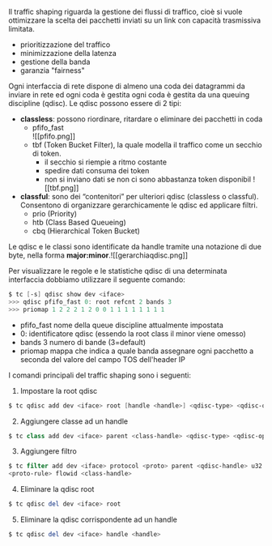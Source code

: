 Il traffic shaping riguarda la gestione dei flussi di traffico, cioè si vuole ottimizzare la scelta dei pacchetti inviati su un link con capacità trasmissiva limitata.
- prioritizzazione del traffico  
- minimizzazione della latenza  
- gestione della banda
- garanzia "fairness"


Ogni interfaccia di rete dispone di almeno una coda dei datagrammi da inviare in rete ed ogni coda è gestita ogni coda è gestita da una queuing discipline (qdisc). Le qdisc possono essere di 2 tipi:
- **classless**: possono riordinare, ritardare o eliminare dei pacchetti in coda 
	- pfifo_fast  
		![[pfifo.png]]
	- tbf (Token Bucket Filter), la quale modella il traffico come un secchio di token.
		- il secchio si riempie a ritmo costante  
		- spedire dati consuma dei token  
		- non si inviano dati se non ci sono abbastanza token disponibil
		![[tbf.png]]
- **classful**: sono dei “contenitori” per ulteriori qdisc (classless o classful). Consentono di organizzare gerarchicamente le qdisc ed applicare filtri.
	- prio (Priority)
	- htb (Class Based Queueing)
	- cbq (Hierarchical Token Bucket)


Le qdisc e le classi sono identificate da handle tramite una notazione di due byte, nella forma **major:minor**.![[gerarchiaqdisc.png]]

Per visualizzare le regole e le statistiche qdisc di una determinata interfaccia dobbiamo utilizzare il seguente comando:
```powershell
$ tc [-s] qdisc show dev <iface>
>>> qdisc pfifo_fast 0: root refcnt 2 bands 3  
>>> priomap 1 2 2 2 1 2 0 0 1 1 1 1 1 1 1 1
```
- pfifo_fast nome della queue discipline attualmente impostata
- 0: identificatore qdisc (essendo la root class il minor viene omesso)
- bands 3 numero di bande (3=default)
- priomap mappa che indica a quale banda assegnare ogni pacchetto a seconda del valore del campo TOS dell'header IP

I comandi principali del traffic shaping sono i seguenti:
1. Impostare la root qdisc
```powershell
$ tc qdisc add dev <iface> root [handle <handle>] <qdisc-type> <qdisc-options>
```
2. Aggiungere classe ad un handle
```powershell
$ tc class add dev <iface> parent <class-handle> <qdisc-type> <qdisc-options>
```
3. Aggiungere filtro
```powershell
$ tc filter add dev <iface> protocol <proto> parent <qdisc-handle> u32 match  
<proto-rule> flowid <class-handle>
```
4. Eliminare la qdisc root
```powershell
$ tc qdisc del dev <iface> root
```
5. Eliminare la qdisc corrispondente ad un handle
```powershell
$ tc qdisc del dev <iface> handle <handle>
```



